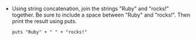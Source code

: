- Using string concatenation, join the strings "Ruby" and "rocks!" together. Be sure to include a space between "Ruby" and "rocks!". Then print the result using puts.

    `puts "Ruby" + " " + "rocks!"`

